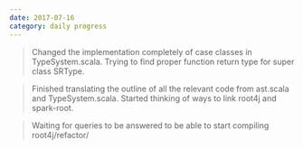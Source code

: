 ```yaml
---
date: 2017-07-16
category: daily progress
---
```


> Changed the implementation completely of case classes in TypeSystem.scala. Trying to find proper function return type for super class SRType.

> Finished translating the outline of all the relevant code from ast.scala and TypeSystem.scala. Started thinking of ways to link root4j and spark-root. 

> Waiting for queries to be answered to be able to start compiling root4j/refactor/

